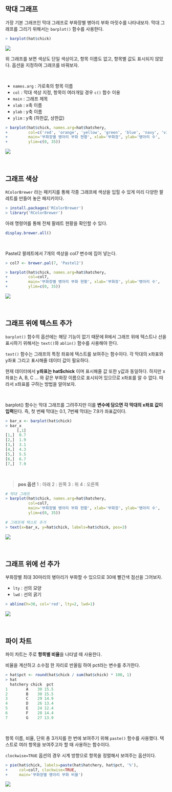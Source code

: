 ## 막대 그래프
가장 기본 그래프인 막대 그래프로 부화장별 병아리 부화 마릿수를 나타내보자. 막대 그래프를 그리기 위해서는 `barplot()` 함수를 사용한다.
```r
> barplot(hat$chick)
```
![](https://velog.velcdn.com/images/ddoddo/post/aaf886bf-765d-429b-b45d-43bca5d5febd/image.png)

위 그래프를 보면 색상도 단일 색상이고, 항목 이름도 없고, 항목별 값도 표시되지 않았다. 옵션을 지정하여 그래프를 바꿔보자.

<br>

- `names.arg` : 가로축의 항목 이름
- `col` : 막대 색상 지정, 항목이 여러개일 경우 `c()` 함수 이용
- `main` : 그래프 제목
- `xlab` : x축 이름
- `ylab` : y축 이름
- `ylim` : y축 (하한값, 상한값)

```r
> barplot(hat$chick, names.arg=hat$hatchery,
+         col=c('red', 'orange', 'yellow', 'green', 'blue', 'navy', 'violet'),
+         main='부화장별 병아리 부화 현황', xlab='부화장', ylab='병아리 수',
+         ylim=c(0, 35))
```
![](https://velog.velcdn.com/images/ddoddo/post/e4bd0c78-1057-4ab0-a98d-045343192171/image.png)

<br>

## 그래프 색상
`RColorBrewer` 라는 패키지를 통해 각종 그래프에 색상을 입힐 수 있게 미리 다양한 팔레트를 만들어 놓은 패지키이다.
```r
> install.packages('RColorBrewer')
> library('RColorBrewer')
```
아래 명령어를 통해 전체 팔레트 현황을 확인할 수 있다.
```r
display.brewer.all()
```

<br>

Pastel2 팔레트에서 7개의 색상을 col7 변수에 집어 넣는다.
```r
> col7 <- brewer.pal(7, 'Pastel2')

> barplot(hat$chick, names.arg=hat$hatchery,
+         col=col7,
+         main='부화장별 병아리 부화 현황', xlab='부화장', ylab='병아리 수',
+         ylim=c(0, 35))
```
![](https://velog.velcdn.com/images/ddoddo/post/dc5ec56c-dc63-482e-9b08-b6ea133d0dc8/image.png)

<br>

## 그래프 위에 텍스트 추가
`barplot()` 함수의 옵션에는 해당 기능이 없기 때문에 R에서 그래프 위에 텍스트나 선을 표시하기 위해서는 `text()`와 `ablin()` 함수를 사용해야 한다.

`text()` 함수는 그래프의 특정 좌표에 텍스트를 보여주는 함수이다. 각 막대의 x좌표와 y좌표 그리고 표시해줄 데이터 값이 필요하다. 

현재 데이터에서 **y좌표는 hat$chick** 이며 표시해줄 값 또한 y값과 동일하다. 하지만 x좌표는 A, B, C ... 와 같은 부화장 이름으로 표시되어 있으므로 x좌표를 알 수 없다. 따라서 x좌표를 구하는 방법을 알아보자.

<br>

barplot() 함수는 막대 그래프를 그려주지만 이를 **변수에 담으면 각 막대의 x좌표 값이 입력**된다. 즉, 첫 번째 막대는 0.1, 7번째 막대는 7.9가 좌표값이다.
```r
> bar_x <- barplot(hat$chick)
> bar_x
     [,1]
[1,]  0.7
[2,]  1.9
[3,]  3.1
[4,]  4.3
[5,]  5.5
[6,]  6.7
[7,]  7.9
```

<br>

> **pos 옵션**
1 : 아래
2 : 왼쪽
3 : 위
4 : 오른쪽

```r
# 막대 그래프
> barplot(hat$chick, names.arg=hat$hatchery,
          col=col7,
          main='부화장별 병아리 부화 현황', xlab='부화장', ylab='병아리 수',
          ylim=c(0, 35))
        
# 그래프에 텍스트 추가
> text(x=bar_x, y=hat$chick, labels=hat$chick, pos=3)
```
![](https://velog.velcdn.com/images/ddoddo/post/d0a7a94d-1ce5-4667-9d27-21f0e1dc2d89/image.png)

<br>

## 그래프 위에 선 추가
부화장별 최대 30마리의 병아리가 부화할 수 있으므로 30에 빨간색 점선을 그어보자.

- `lty` : 선의 모양
- `lwd` : 선의 굵기

```r
> abline(h=30, col='red', lty=2, lwd=1)
```
![](https://velog.velcdn.com/images/ddoddo/post/6e97a3fd-09a9-48fb-b3cc-d232b708e813/image.png)

<br>

## 파이 차트
파이 차트는 주로 **항목별 비율**을 나타낼 때 사용한다.

비율을 계산하고 소수점 한 자리로 반올림 하여 pct라는 변수를 추가한다.
```r
> hat$pct <- round(hat$chick / sum(hat$chick) * 100, 1)
> hat
  hatchery chick  pct
1        A    30 15.5
2        B    30 15.5
3        C    29 14.9
4        D    26 13.4
5        E    24 12.4
6        F    28 14.4
7        G    27 13.9
```
<br>

항목 이름, 비율, 단위 총 3가지를 한 번에 보여주기 위해 `paste()` 함수를 사용했다. 텍스트로 여러 항목을 보여주고자 할 때 사용하는 함수이다.

`clockwise=TRUE` 옵션의 경우 시계 방향으로 항목을 정렬해서 보여주는 옵션이다.
```r
> pie(hat$chick, labels=paste(hat$hatchery, hat$pct, '%'),
+     col=col7, clockwise=TRUE,
+     main='부화장별 병아리 부화 비율')
```
![](https://velog.velcdn.com/images/ddoddo/post/b3ae92d5-37dd-48c7-a38b-1a79bcf1e0fe/image.png)
